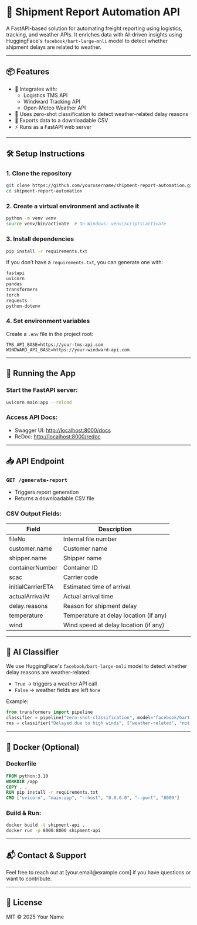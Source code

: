 # 🚢 Shipment Report Automation API

A FastAPI-based solution for automating freight reporting using logistics, tracking, and weather APIs. It enriches data with AI-driven insights using HuggingFace's `facebook/bart-large-mnli` model to detect whether shipment delays are related to weather.

---

## 📦 Features

- 🔗 Integrates with:
  - Logistics TMS API
  - Windward Tracking API
  - Open-Meteo Weather API
- 🧠 Uses zero-shot classification to detect weather-related delay reasons
- 📄 Exports data to a downloadable CSV
- ⚡ Runs as a FastAPI web server

---

## 🛠️ Setup Instructions

### 1. Clone the repository

```bash
git clone https://github.com/yourusername/shipment-report-automation.git
cd shipment-report-automation
```

### 2. Create a virtual environment and activate it

```bash
python -m venv venv
source venv/bin/activate  # On Windows: venv\Scripts\activate
```

### 3. Install dependencies

```bash
pip install -r requirements.txt
```

If you don’t have a `requirements.txt`, you can generate one with:

```txt
fastapi
uvicorn
pandas
transformers
torch
requests
python-dotenv
```

### 4. Set environment variables

Create a `.env` file in the project root:

```env
TMS_API_BASE=https://your-tms-api.com
WINDWARD_API_BASE=https://your-windward-api.com
```

---

## 🚀 Running the App

### Start the FastAPI server:

```bash
uvicorn main:app --reload
```

### Access API Docs:

- Swagger UI: [http://localhost:8000/docs](http://localhost:8000/docs)
- ReDoc: [http://localhost:8000/redoc](http://localhost:8000/redoc)

---

## 📥 API Endpoint

### `GET /generate-report`

- Triggers report generation
- Returns a downloadable CSV file

### CSV Output Fields:

| Field             | Description                            |
| ----------------- | -------------------------------------- |
| fileNo            | Internal file number                   |
| customer.name     | Customer name                          |
| shipper.name      | Shipper name                           |
| containerNumber   | Container ID                           |
| scac              | Carrier code                           |
| initialCarrierETA | Estimated time of arrival              |
| actualArrivalAt   | Actual arrival time                    |
| delay.reasons     | Reason for shipment delay              |
| temperature       | Temperature at delay location (if any) |
| wind              | Wind speed at delay location (if any)  |

---

## 🧠 AI Classifier

We use HuggingFace's `facebook/bart-large-mnli` model to detect whether delay reasons are weather-related:

- `True` → triggers a weather API call
- `False` → weather fields are left `None`

Example:

```python
from transformers import pipeline
classifier = pipeline("zero-shot-classification", model="facebook/bart-large-mnli")
res = classifier("Delayed due to high winds", ["weather-related", "not weather-related"])
```

---

## 🐳 Docker (Optional)

### Dockerfile

```Dockerfile
FROM python:3.10
WORKDIR /app
COPY . .
RUN pip install -r requirements.txt
CMD ["uvicorn", "main:app", "--host", "0.0.0.0", "--port", "8000"]
```

### Build & Run:

```bash
docker build -t shipment-api .
docker run -p 8000:8000 shipment-api
```

---

## 📬 Contact & Support

Feel free to reach out at [your.email\@example.com] if you have questions or want to contribute.

---

## 📄 License

MIT © 2025 Your Name

